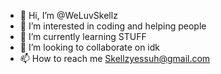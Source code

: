 - 👋 Hi, I’m @WeLuvSkellz
- 👀 I’m interested in coding and helping people
- 🌱 I’m currently learning STUFF
- 💞️ I’m looking to collaborate on idk
- 📫 How to reach me Skellzyessuh@gmail.com 

<!---
WeLuvSkellz/WeLuvSkellz is a ✨ special ✨ repository because its `README.md` (this file) appears on your GitHub profile.
You can click the Preview link to take a look at your changes.
--->
